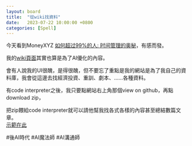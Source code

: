 ```yaml
---
layout: board
title:  "從wiki找資料"
date:   2023-07-22 10:00:00 +0800
categories: [Spell]
---
```


今天看到MoneyXYZ [如何超过99%的人: 时间管理的奥秘](https://www.youtube.com/watch?v=zWk69IPsMQs)，有感而發。

我的[wiki頁面](https://lattice.posetmage.com/)其實也算是為了AI優化的內容。

會有人說我的UI很醜，是得很醜，但不要忘了重點是我的網站是為了我自己的資料庫，我會從這邊去找經濟投資、重訓、劇本、......各種資料。

有code interpreter之後，我只要點網站右上角那個view on github，再點download zip，

把zip餵給code interpreter就可以請他幫我找各式各樣的內容甚至總結數篇文章。  
[示範在此](./2023-07-22.html)

#後AI時代 #AI魔法師 #AI溝通師